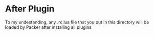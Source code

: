 # After Plugin

To my undestanding, any .rc.lua file that you put in this directory will be loaded by Packer after installing all plugins
